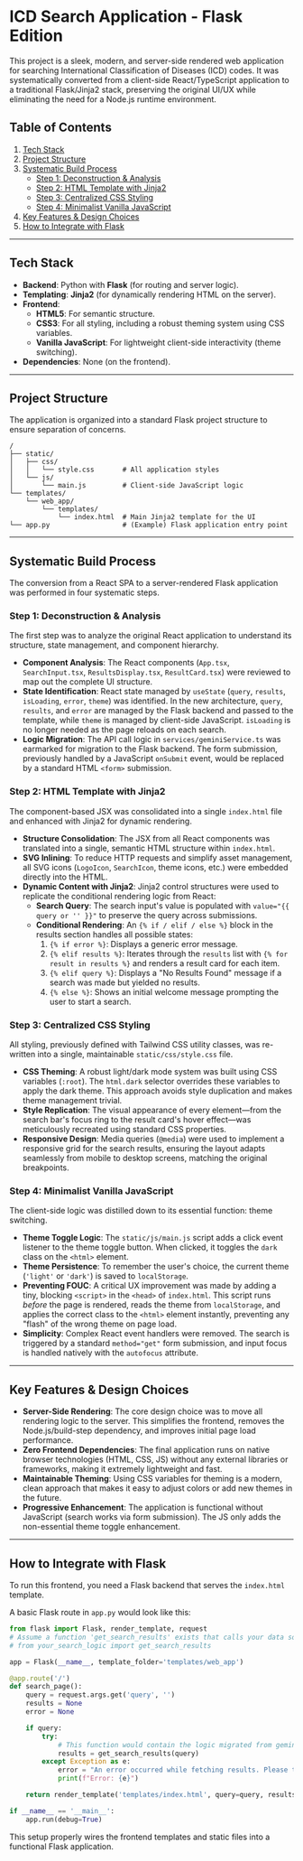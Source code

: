 
# ICD Search Application - Flask Edition

This project is a sleek, modern, and server-side rendered web application for searching International Classification of Diseases (ICD) codes. It was systematically converted from a client-side React/TypeScript application to a traditional Flask/Jinja2 stack, preserving the original UI/UX while eliminating the need for a Node.js runtime environment.

## Table of Contents
1. [Tech Stack](#tech-stack)
2. [Project Structure](#project-structure)
3. [Systematic Build Process](#systematic-build-process)
    - [Step 1: Deconstruction & Analysis](#step-1-deconstruction--analysis)
    - [Step 2: HTML Template with Jinja2](#step-2-html-template-with-jinja2)
    - [Step 3: Centralized CSS Styling](#step-3-centralized-css-styling)
    - [Step 4: Minimalist Vanilla JavaScript](#step-4-minimalist-vanilla-javascript)
4. [Key Features & Design Choices](#key-features--design-choices)
5. [How to Integrate with Flask](#how-to-integrate-with-flask)

---

## Tech Stack

- **Backend**: Python with **Flask** (for routing and server logic).
- **Templating**: **Jinja2** (for dynamically rendering HTML on the server).
- **Frontend**:
    - **HTML5**: For semantic structure.
    - **CSS3**: For all styling, including a robust theming system using CSS variables.
    - **Vanilla JavaScript**: For lightweight client-side interactivity (theme switching).
- **Dependencies**: None (on the frontend).

---

## Project Structure

The application is organized into a standard Flask project structure to ensure separation of concerns.

```
/
├── static/
│   ├── css/
│   │   └── style.css       # All application styles
│   └── js/
│       └── main.js         # Client-side JavaScript logic
└── templates/
    └── web_app/
        └── templates/
            └── index.html  # Main Jinja2 template for the UI
└── app.py                  # (Example) Flask application entry point
```

---

## Systematic Build Process

The conversion from a React SPA to a server-rendered Flask application was performed in four systematic steps.

### Step 1: Deconstruction & Analysis

The first step was to analyze the original React application to understand its structure, state management, and component hierarchy.

- **Component Analysis**: The React components (`App.tsx`, `SearchInput.tsx`, `ResultsDisplay.tsx`, `ResultCard.tsx`) were reviewed to map out the complete UI structure.
- **State Identification**: React state managed by `useState` (`query`, `results`, `isLoading`, `error`, `theme`) was identified. In the new architecture, `query`, `results`, and `error` are managed by the Flask backend and passed to the template, while `theme` is managed by client-side JavaScript. `isLoading` is no longer needed as the page reloads on each search.
- **Logic Migration**: The API call logic in `services/geminiService.ts` was earmarked for migration to the Flask backend. The form submission, previously handled by a JavaScript `onSubmit` event, would be replaced by a standard HTML `<form>` submission.

### Step 2: HTML Template with Jinja2

The component-based JSX was consolidated into a single `index.html` file and enhanced with Jinja2 for dynamic rendering.

- **Structure Consolidation**: The JSX from all React components was translated into a single, semantic HTML structure within `index.html`.
- **SVG Inlining**: To reduce HTTP requests and simplify asset management, all SVG icons (`LogoIcon`, `SearchIcon`, theme icons, etc.) were embedded directly into the HTML.
- **Dynamic Content with Jinja2**: Jinja2 control structures were used to replicate the conditional rendering logic from React:
    - **Search Query**: The search input's value is populated with `value="{{ query or '' }}"` to preserve the query across submissions.
    - **Conditional Rendering**: An `{% if / elif / else %}` block in the results section handles all possible states:
        1. `{% if error %}`: Displays a generic error message.
        2. `{% elif results %}`: Iterates through the `results` list with `{% for result in results %}` and renders a result card for each item.
        3. `{% elif query %}`: Displays a "No Results Found" message if a search was made but yielded no results.
        4. `{% else %}`: Shows an initial welcome message prompting the user to start a search.

### Step 3: Centralized CSS Styling

All styling, previously defined with Tailwind CSS utility classes, was re-written into a single, maintainable `static/css/style.css` file.

- **CSS Theming**: A robust light/dark mode system was built using CSS variables (`:root`). The `html.dark` selector overrides these variables to apply the dark theme. This approach avoids style duplication and makes theme management trivial.
- **Style Replication**: The visual appearance of every element—from the search bar's focus ring to the result card's hover effect—was meticulously recreated using standard CSS properties.
- **Responsive Design**: Media queries (`@media`) were used to implement a responsive grid for the search results, ensuring the layout adapts seamlessly from mobile to desktop screens, matching the original breakpoints.

### Step 4: Minimalist Vanilla JavaScript

The client-side logic was distilled down to its essential function: theme switching.

- **Theme Toggle Logic**: The `static/js/main.js` script adds a click event listener to the theme toggle button. When clicked, it toggles the `dark` class on the `<html>` element.
- **Theme Persistence**: To remember the user's choice, the current theme (`'light'` or `'dark'`) is saved to `localStorage`.
- **Preventing FOUC**: A critical UX improvement was made by adding a tiny, blocking `<script>` in the `<head>` of `index.html`. This script runs *before* the page is rendered, reads the theme from `localStorage`, and applies the correct class to the `<html>` element instantly, preventing any "flash" of the wrong theme on page load.
- **Simplicity**: Complex React event handlers were removed. The search is triggered by a standard `method="get"` form submission, and input focus is handled natively with the `autofocus` attribute.

---

## Key Features & Design Choices

- **Server-Side Rendering**: The core design choice was to move all rendering logic to the server. This simplifies the frontend, removes the Node.js/build-step dependency, and improves initial page load performance.
- **Zero Frontend Dependencies**: The final application runs on native browser technologies (HTML, CSS, JS) without any external libraries or frameworks, making it extremely lightweight and fast.
- **Maintainable Theming**: Using CSS variables for theming is a modern, clean approach that makes it easy to adjust colors or add new themes in the future.
- **Progressive Enhancement**: The application is functional without JavaScript (search works via form submission). The JS only adds the non-essential theme toggle enhancement.

---

## How to Integrate with Flask

To run this frontend, you need a Flask backend that serves the `index.html` template.

A basic Flask route in `app.py` would look like this:

```python
from flask import Flask, render_template, request
# Assume a function 'get_search_results' exists that calls your data source (e.g., an API or database)
# from your_search_logic import get_search_results 

app = Flask(__name__, template_folder='templates/web_app')

@app.route('/')
def search_page():
    query = request.args.get('query', '')
    results = None
    error = None

    if query:
        try:
            # This function would contain the logic migrated from geminiService.ts
            results = get_search_results(query) 
        except Exception as e:
            error = "An error occurred while fetching results. Please try again later."
            print(f"Error: {e}")

    return render_template('templates/index.html', query=query, results=results, error=error)

if __name__ == '__main__':
    app.run(debug=True)
```
This setup properly wires the frontend templates and static files into a functional Flask application.
